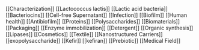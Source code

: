 [[Characterization]]
[[Lactococcus lactis]]
[[Lactic acid bacteria]]
[[Bacteriocins]]
[[Cell-free Supernatant]]
[[Infection]]
[[Biofilm]]
[[Human health]]
[[Antibiofilm]]
[[Proteins]]
[[Polysaccharides]]
[[Biomaterials]]
[[Packaging]]
[[Enzyme immobilization]]
[[Detergent]]
[[Organic synthesis]]
[[Lipases]]
[[Cosmetics]]
[[Textile]]
[[Nanostructured Carriers]]
[[exopolysaccharide]]
[[Kefir]]
[[kefiran]]
[[Prebiotic]]
[[Medical Field]]
